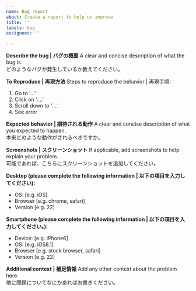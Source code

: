 ```yaml
---
name: Bug report
about: Create a report to help us improve
title: ''
labels: bug
assignees: ''

---
```


**Describe the bug | バグの概要**
A clear and concise description of what the bug is.  
どのようなバグが発生しているか教えてください。

**To Reproduce | 再現方法**
Steps to reproduce the behavior | 再現手順:  
1. Go to '...'
2. Click on '....'
3. Scroll down to '....'
4. See error

**Expected behavior | 期待される動作**
A clear and concise description of what you expected to happen.  
本来どのような動作がされるべきですか。

**Screenshots | スクリーンショット**
If applicable, add screenshots to help explain your problem.  
可能であれば、こちらにスクリーンショットを追加してください。

**Desktop (please complete the following information | 以下の項目を入力してください):**
 - OS: [e.g. iOS]
 - Browser [e.g. chrome, safari]
 - Version [e.g. 22]

**Smartphone (please complete the following information | 以下の項目を入力してください。):**
 - Device: [e.g. iPhone6]
 - OS: [e.g. iOS8.1]
 - Browser [e.g. stock browser, safari]
 - Version [e.g. 22]

**Additional context | 補足情報**
Add any other context about the problem here.  
他に問題についてなにかあればお書きください。
